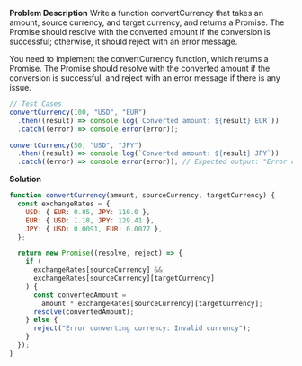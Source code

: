**Problem Description**
Write a function convertCurrency that takes an amount, source currency, and target currency, and returns a Promise. The Promise should resolve with the converted amount if the conversion is successful; otherwise, it should reject with an error message.

You need to implement the convertCurrency function, which returns a Promise. The Promise should resolve with the converted amount if the conversion is successful, and reject with an error message if there is any issue.

```javascript
// Test Cases
convertCurrency(100, "USD", "EUR")
  .then((result) => console.log(`Converted amount: ${result} EUR`))
  .catch((error) => console.error(error));

convertCurrency(50, "USD", "JPY")
  .then((result) => console.log(`Converted amount: ${result} JPY`))
  .catch((error) => console.error(error)); // Expected output: "Error converting currency: Invalid currency"
```

**Solution**

```javascript
function convertCurrency(amount, sourceCurrency, targetCurrency) {
  const exchangeRates = {
    USD: { EUR: 0.85, JPY: 110.0 },
    EUR: { USD: 1.18, JPY: 129.41 },
    JPY: { USD: 0.0091, EUR: 0.0077 },
  };

  return new Promise((resolve, reject) => {
    if (
      exchangeRates[sourceCurrency] &&
      exchangeRates[sourceCurrency][targetCurrency]
    ) {
      const convertedAmount =
        amount * exchangeRates[sourceCurrency][targetCurrency];
      resolve(convertedAmount);
    } else {
      reject("Error converting currency: Invalid currency");
    }
  });
}
```
